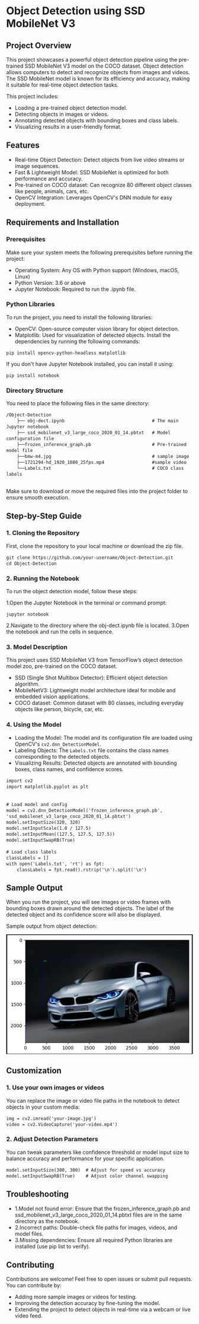 # Object Detection using SSD MobileNet V3
## Project Overview
This project showcases a powerful object detection pipeline using the pre-trained SSD MobileNet V3 model on the COCO dataset. Object detection allows computers to detect and recognize objects from images and videos. The SSD MobileNet model is known for its efficiency and accuracy, making it suitable for real-time object detection tasks.

This project includes:

- Loading a pre-trained object detection model.
- Detecting objects in images or videos.
- Annotating detected objects with bounding boxes and class labels.
- Visualizing results in a user-friendly format.

## Features
- Real-time Object Detection: Detect objects from live video streams or image sequences.
- Fast & Lightweight Model: SSD MobileNet is optimized for both performance and accuracy.
- Pre-trained on COCO dataset: Can recognize 80 different object classes like people, animals, cars, etc.
- OpenCV Integration: Leverages OpenCV's DNN module for easy deployment.

## Requirements and Installation

### Prerequisites

Make sure your system meets the following prerequisites before running the project:

- Operating System: Any OS with Python support (Windows, macOS, Linux)
- Python Version: 3.6 or above
- Jupyter Notebook: Required to run the .ipynb file.

### Python Libraries
To run the project, you need to install the following libraries:

- OpenCV: Open-source computer vision library for object detection.
- Matplotlib: Used for visualization of detected objects.
Install the dependencies by running the following commands:
```
pip install opencv-python-headless matplotlib
```
If you don't have Jupyter Notebook installed, you can install it using:
```
pip install notebook
```

### Directory Structure
You need to place the following files in the same directory:

```
/Object-Detection
    ├── obj-dect.ipynb                                 # The main Jupyter notebook
    ├── ssd_mobilenet_v3_large_coco_2020_01_14.pbtxt   # Model configuration file
    ├──frozen_inference_graph.pb                       # Pre-trained model file
    ├──bmw-m4.jpg                                      # sample image
    ├──1721294-hd_1920_1080_25fps.mp4                  #sample video
    └──Labels.txt                                      # COCO class labels
    
```
Make sure to download or move the required files into the project folder to ensure smooth execution.

## Step-by-Step Guide
### 1. Cloning the Repository
First, clone the repository to your local machine or download the zip file.
```
git clone https://github.com/your-username/Object-Detection.git
cd Object-Detection
```
### 2. Running the Notebook
To run the object detection model, follow these steps:

1.Open the Jupyter Notebook in the terminal or command prompt:
```
jupyter notebook
```
2.Navigate to the directory where the obj-dect.ipynb file is located.
3.Open the notebook and run the cells in sequence.
### 3. Model Description

This project uses SSD MobileNet V3 from TensorFlow’s object detection model zoo, pre-trained on the COCO dataset.

- SSD (Single Shot Multibox Detector): Efficient object detection algorithm.
- MobileNetV3: Lightweight model architecture ideal for mobile and embedded vision applications.
- COCO dataset: Common dataset with 80 classes, including everyday objects like person, bicycle, car, etc.

### 4. Using the Model

- Loading the Model: The model and its configuration file are loaded using OpenCV's `cv2.dnn_DetectionModel`.
- Labeling Objects: The `Labels.txt` file contains the class names corresponding to the detected objects.
- Visualizing Results: Detected objects are annotated with bounding boxes, class names, and confidence scores.
```
import cv2
import matplotlib.pyplot as plt


# Load model and config
model = cv2.dnn_DetectionModel('frozen_inference_graph.pb', 'ssd_mobilenet_v3_large_coco_2020_01_14.pbtxt')
model.setInputSize(320, 320)
model.setInputScale(1.0 / 127.5)
model.setInputMean((127.5, 127.5, 127.5))
model.setInputSwapRB(True)

# Load class labels
classLabels = []
with open('Labels.txt', 'rt') as fpt:
    classLabels = fpt.read().rstrip('\n').split('\n')
```

## Sample Output
When you run the project, you will see images or video frames with bounding boxes drawn around the detected objects. The label of the detected object and its confidence score will also be displayed.

Sample output from object detection:

![Object Detection Sample](img/output-img.png)




## Customization
### 1. Use your own images or videos
You can replace the image or video file paths in the notebook to detect objects in your custom media:
```
img = cv2.imread('your-image.jpg')
video = cv2.VideoCapture('your-video.mp4')
```
### 2. Adjust Detection Parameters
You can tweak parameters like confidence threshold or model input size to balance accuracy and performance for your specific application.

```
model.setInputSize(300, 300)  # Adjust for speed vs accuracy
model.setInputSwapRB(True)    # Adjust color channel swapping
```
## Troubleshooting

- 1.Model not found error: Ensure that the frozen_inference_graph.pb and ssd_mobilenet_v3_large_coco_2020_01_14.pbtxt files are in the same directory as the notebook.
- 2.Incorrect paths: Double-check file paths for images, videos, and model files.
- 3.Missing dependencies: Ensure all required Python libraries are installed (use pip list to verify).

## Contributing
Contributions are welcome! Feel free to open issues or submit pull requests. You can contribute by:

- Adding more sample images or videos for testing.
- Improving the detection accuracy by fine-tuning the model.
- Extending the project to detect objects in real-time via a webcam or live video feed.
